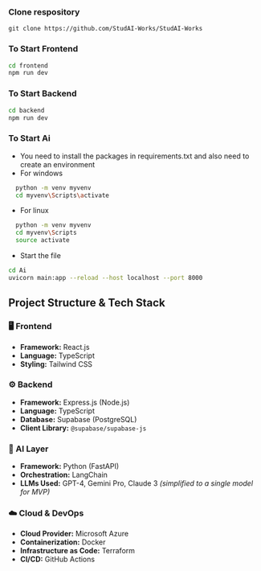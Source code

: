 ### Clone respository
```
git clone https://github.com/StudAI-Works/StudAI-Works
```

### To Start Frontend
```bash
cd frontend
npm run dev
```
### To Start Backend
```bash
cd backend
npm run dev
```
### To Start Ai
- You need to install the packages in requirements.txt and also need to create an environment
- For windows
```bash
  python -m venv myvenv
  cd myvenv\Scripts\activate
```
- For linux
```bash
  python -m venv myvenv
  cd myvenv\Scripts
  source activate
```
- Start the file
```bash
cd Ai
uvicorn main:app --reload --host localhost --port 8000
```
## Project Structure & Tech Stack

### 🖥️ Frontend
- **Framework:** React.js
- **Language:** TypeScript
- **Styling:** Tailwind CSS

### ⚙️ Backend
- **Framework:** Express.js (Node.js)
- **Language:** TypeScript
- **Database:** Supabase (PostgreSQL)
- **Client Library:** `@supabase/supabase-js`

### 🤖 AI Layer
- **Framework:** Python (FastAPI)
- **Orchestration:** LangChain
- **LLMs Used:** GPT-4, Gemini Pro, Claude 3 *(simplified to a single model for MVP)*

### ☁️ Cloud & DevOps
- **Cloud Provider:** Microsoft Azure
- **Containerization:** Docker
- **Infrastructure as Code:** Terraform
- **CI/CD:** GitHub Actions
